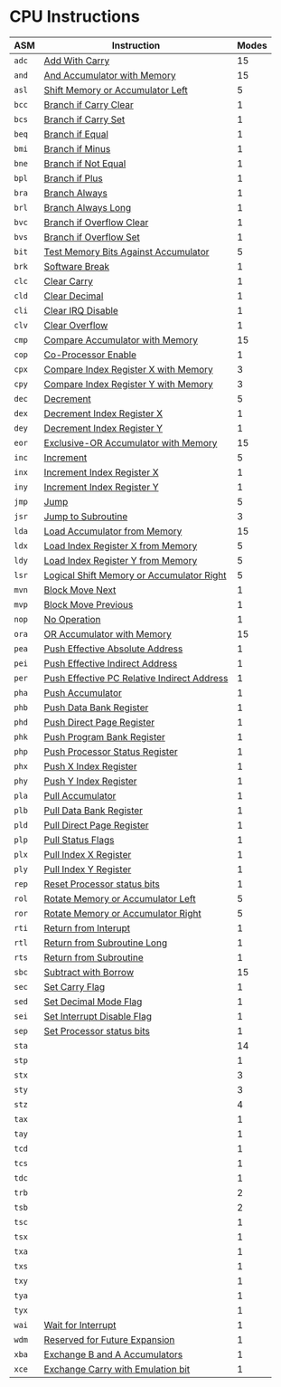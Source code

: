 
# CPU Instructions

| ASM   | Instruction                                               | Modes |
|-------|-----------------------------------------------------------|-------|
| `adc` | [Add With Carry](./adc#readme)                            | 15    |
| `and` | [And Accumulator with Memory](./and#readme)               | 15    |
| `asl` | [Shift Memory or Accumulator Left](./asl#readme)          | 5     |
| `bcc` | [Branch if Carry Clear](./b__#bcc)                        | 1     |
| `bcs` | [Branch if Carry Set](./b__#bcs)                          | 1     |
| `beq` | [Branch if Equal](./b__#beq)                              | 1     |
| `bmi` | [Branch if Minus](./b__#bmi)                              | 1     |
| `bne` | [Branch if Not Equal](./b__#bne)                          | 1     |
| `bpl` | [Branch if Plus](./b__#bpl)                               | 1     |
| `bra` | [Branch Always](./b__#bra)                                | 1     |
| `brl` | [Branch Always Long](./b__#brl)                           | 1     |
| `bvc` | [Branch if Overflow Clear](./b__#bvc)                     | 1     |
| `bvs` | [Branch if Overflow Set](./b__#bvs)                       | 1     |
| `bit` | [Test Memory Bits Against Accumulator](./bit#readme)      | 5     |
| `brk` | [Software Break](./brk#readme)                            | 1     |
| `clc` | [Clear Carry](./cl_#clc)                                  | 1     |
| `cld` | [Clear Decimal](./cl_#cld)                                | 1     |
| `cli` | [Clear IRQ Disable](./cl_#cli)                            | 1     |
| `clv` | [Clear Overflow](./cl_#clv)                               | 1     |
| `cmp` | [Compare Accumulator with Memory](./cmp)                  | 15    |
| `cop` | [Co-Processor Enable](./cop#readme)                       | 1     |
| `cpx` | [Compare Index Register X with Memory](./cp_#cpx)         | 3     |
| `cpy` | [Compare Index Register Y with Memory](./cp_#cpy)         | 3     |
| `dec` | [Decrement](./de_#dec)                                    | 5     |
| `dex` | [Decrement Index Register X](./de_#dex)                   | 1     |
| `dey` | [Decrement Index Register Y](./de_#dey)                   | 1     |
| `eor` | [Exclusive-OR Accumulator with Memory](./eor#readme)      | 15    |
| `inc` | [Increment](./in_#inc)                                    | 5     |
| `inx` | [Increment Index Register X](./in_#inx)                   | 1     |
| `iny` | [Increment Index Register Y](./in_#iny)                   | 1     |
| `jmp` | [Jump](./jmp#readme)                                      | 5     |
| `jsr` | [Jump to Subroutine](./jsr#readme)                        | 3     |
| `lda` | [Load Accumulator from Memory](./lda#readme)              | 15    |
| `ldx` | [Load Index Register X from Memory](./ld_#ldx)            | 5     |
| `ldy` | [Load Index Register Y from Memory](./ld_#ldy)            | 5     |
| `lsr` | [Logical Shift Memory or Accumulator Right](./lsr#readme) | 5     |
| `mvn` | [Block Move Next](./mv_#mvn)                              | 1     |
| `mvp` | [Block Move Previous](./mv_#mvp)                          | 1     |
| `nop` | [No Operation](./nop#readme)                              | 1     |
| `ora` | [OR Accumulator with Memory](./ora#readme)                | 15    |
| `pea` | [Push Effective Absolute Address](./ph_#pea)              | 1     |
| `pei` | [Push Effective Indirect Address](./ph_#pei)              | 1     |
| `per` | [Push Effective PC Relative Indirect Address](./ph_#per)  | 1     |
| `pha` | [Push Accumulator](./ph_#pha)                             | 1     |
| `phb` | [Push Data Bank Register](./ph_#phb)                      | 1     |
| `phd` | [Push Direct Page Register](./ph_#phd)                    | 1     |
| `phk` | [Push Program Bank Register](./ph_#phk)                   | 1     |
| `php` | [Push Processor Status Register](./ph_#php)               | 1     |
| `phx` | [Push X Index Register](./ph_#phx)                        | 1     |
| `phy` | [Push Y Index Register](./ph_#phy)                        | 1     |
| `pla` | [Pull Accumulator](./pl_#pla)                             | 1     |
| `plb` | [Pull Data Bank Register](./pl_#plb)                      | 1     |
| `pld` | [Pull Direct Page Register](./pl_#pld)                    | 1     |
| `plp` | [Pull Status Flags](./pl_#plp)                            | 1     |
| `plx` | [Pull Index X Register](./pl_#plx)                        | 1     |
| `ply` | [Pull Index Y Register](./pl_#ply)                        | 1     |
| `rep` | [Reset Processor status bits](./rep#readme)               | 1     |
| `rol` | [Rotate Memory or Accumulator Left](./rol#readme)         | 5     |
| `ror` | [Rotate Memory or Accumulator Right](./ror#readme)        | 5     |
| `rti` | [Return from Interupt](./rt_#rti)                         | 1     |
| `rtl` | [Return from Subroutine Long](./rt_#rtl)                  | 1     |
| `rts` | [Return from Subroutine](./rt_#rts)                       | 1     |
| `sbc` | [Subtract with Borrow](./sbc)                             | 15    |
| `sec` | [Set Carry Flag](./se_#sec)                               | 1     |
| `sed` | [Set Decimal Mode Flag](./se_#sed)                        | 1     |
| `sei` | [Set Interrupt Disable Flag](./se_#sei)                   | 1     |
| `sep` | [Set Processor status bits](./se_#sep)                    | 1     |
| `sta` |                                                           | 14    |
| `stp` |                                                           | 1     |
| `stx` |                                                           | 3     |
| `sty` |                                                           | 3     |
| `stz` |                                                           | 4     |
| `tax` |                                                           | 1     |
| `tay` |                                                           | 1     |
| `tcd` |                                                           | 1     |
| `tcs` |                                                           | 1     |
| `tdc` |                                                           | 1     |
| `trb` |                                                           | 2     |
| `tsb` |                                                           | 2     |
| `tsc` |                                                           | 1     |
| `tsx` |                                                           | 1     |
| `txa` |                                                           | 1     |
| `txs` |                                                           | 1     |
| `txy` |                                                           | 1     |
| `tya` |                                                           | 1     |
| `tyx` |                                                           | 1     |
| `wai` | [Wait for Interrupt](./wai#readme)                        | 1     |
| `wdm` | [Reserved for Future Expansion](./wdm#readme)             | 1     |
| `xba` | [Exchange B and A Accumulators](./xba#readme)             | 1     |
| `xce` | [Exchange Carry with Emulation bit](./xce#readme)         | 1     |
